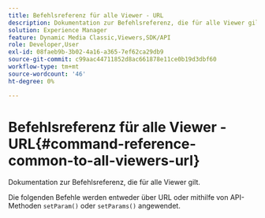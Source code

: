 ```yaml
---
title: Befehlsreferenz für alle Viewer - URL
description: Dokumentation zur Befehlsreferenz, die für alle Viewer gilt.
solution: Experience Manager
feature: Dynamic Media Classic,Viewers,SDK/API
role: Developer,User
exl-id: 08faeb9b-3b02-4a16-a365-7ef62ca29db9
source-git-commit: c99aac44711852d8ac661878e11ce0b19d3dbf60
workflow-type: tm+mt
source-wordcount: '46'
ht-degree: 0%

---
```


# Befehlsreferenz für alle Viewer - URL{#command-reference-common-to-all-viewers-url}

Dokumentation zur Befehlsreferenz, die für alle Viewer gilt.

Die folgenden Befehle werden entweder über URL oder mithilfe von API-Methoden `setParam()` oder `setParams()` angewendet.
